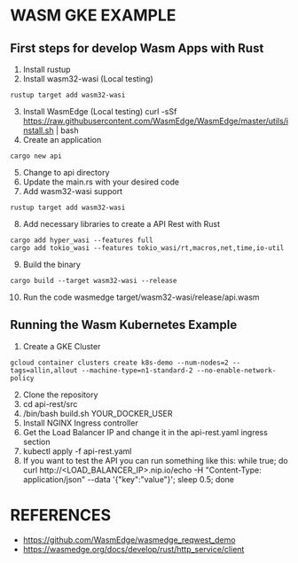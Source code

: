 # WASM GKE EXAMPLE

## First steps for develop Wasm Apps with Rust
1. Install rustup
2. Install wasm32-wasi (Local testing)
```
rustup target add wasm32-wasi
```
3. Install WasmEdge (Local testing)
curl -sSf https://raw.githubusercontent.com/WasmEdge/WasmEdge/master/utils/install.sh | bash
4. Create an application
```
cargo new api
```
5. Change to api directory
6. Update the main.rs with your desired code
7. Add wasm32-wasi support
```
rustup target add wasm32-wasi
```
8. Add necessary libraries to create a API Rest with Rust
```
cargo add hyper_wasi --features full
cargo add tokio_wasi --features tokio_wasi/rt,macros,net,time,io-util
```
9. Build the binary
```
cargo build --target wasm32-wasi --release
```
10. Run the code
wasmedge target/wasm32-wasi/release/api.wasm

## Running the Wasm Kubernetes Example
1. Create a GKE Cluster
```
gcloud container clusters create k8s-demo --num-nodes=2 --tags=allin,allout --machine-type=n1-standard-2 --no-enable-network-policy
```
2. Clone the repository
3. cd api-rest/src
4. /bin/bash build.sh YOUR_DOCKER_USER
5. Install NGINX Ingress controller
6. Get the Load Balancer IP and change it in the api-rest.yaml ingress section
7. kubectl apply -f api-rest.yaml
8. If you want to test the API you can run something like this:
while true; do curl http://<LOAD_BALANCER_IP>.nip.io/echo -H "Content-Type: application/json" --data '{"key":"value"}'; sleep 0.5; done


# REFERENCES
- https://github.com/WasmEdge/wasmedge_reqwest_demo
- https://wasmedge.org/docs/develop/rust/http_service/client